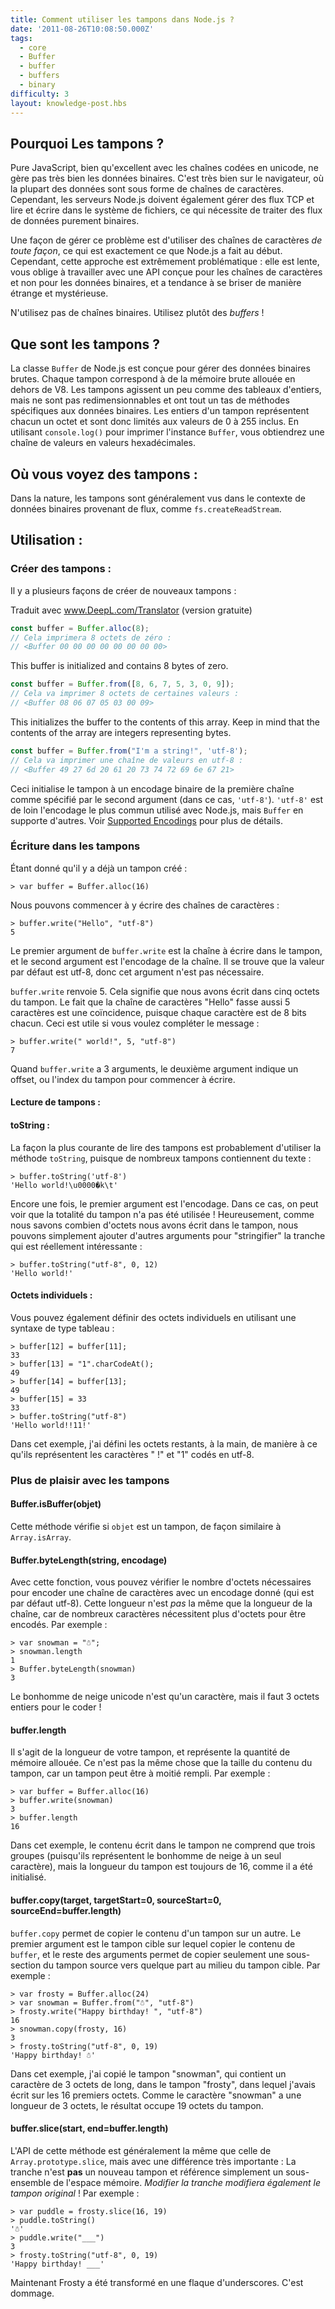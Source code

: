 ```yaml
---
title: Comment utiliser les tampons dans Node.js ?
date: '2011-08-26T10:08:50.000Z'
tags:
  - core
  - Buffer
  - buffer
  - buffers
  - binary
difficulty: 3
layout: knowledge-post.hbs
---
```


## Pourquoi Les tampons ?

Pure JavaScript, bien qu'excellent avec les chaînes codées en unicode, ne gère pas très bien les données binaires. C'est très bien sur le navigateur, où la plupart des données sont sous forme de chaînes de caractères. Cependant, les serveurs Node.js doivent également gérer des flux TCP et lire et écrire dans le système de fichiers, ce qui nécessite de traiter des flux de données purement binaires.

Une façon de gérer ce problème est d'utiliser des chaînes de caractères *de toute façon*, ce qui est exactement ce que Node.js a fait au début. Cependant, cette approche est extrêmement problématique : elle est lente, vous oblige à travailler avec une API conçue pour les chaînes de caractères et non pour les données binaires, et a tendance à se briser de manière étrange et mystérieuse.

N'utilisez pas de chaînes binaires. Utilisez plutôt des *buffers* !

## Que sont les tampons ?

La classe `Buffer` de Node.js est conçue pour gérer des données binaires brutes. Chaque tampon correspond à de la mémoire brute allouée en dehors de V8. Les tampons agissent un peu comme des tableaux d'entiers, mais ne sont pas redimensionnables et ont tout un tas de méthodes spécifiques aux données binaires. Les entiers d'un tampon représentent chacun un octet et sont donc limités aux valeurs de 0 à 255 inclus. En utilisant `console.log()` pour imprimer l'instance `Buffer`, vous obtiendrez une chaîne de valeurs en valeurs hexadécimales.

## Où vous voyez des tampons :

Dans la nature, les tampons sont généralement vus dans le contexte de données binaires provenant de flux, comme `fs.createReadStream`.

## Utilisation :

### Créer des tampons :

Il y a plusieurs façons de créer de nouveaux tampons :

Traduit avec www.DeepL.com/Translator (version gratuite)

```js
const buffer = Buffer.alloc(8);
// Cela imprimera 8 octets de zéro :
// <Buffer 00 00 00 00 00 00 00 00>
```

This buffer is initialized and contains 8 bytes of zero.

```js
const buffer = Buffer.from([8, 6, 7, 5, 3, 0, 9]);
// Cela va imprimer 8 octets de certaines valeurs :
// <Buffer 08 06 07 05 03 00 09>
```

This initializes the buffer to the contents of this array. Keep in mind that the contents of the array are integers representing bytes.

```js
const buffer = Buffer.from("I'm a string!", 'utf-8');
// Cela va imprimer une chaîne de valeurs en utf-8 :
// <Buffer 49 27 6d 20 61 20 73 74 72 69 6e 67 21>
```

Ceci initialise le tampon à un encodage binaire de la première chaîne comme spécifié par le second argument (dans ce cas, `'utf-8'`). `'utf-8'` est de loin l'encodage le plus commun utilisé avec Node.js, mais `Buffer` en supporte d'autres. Voir [Supported Encodings](https://nodejs.org/dist/latest/docs/api/buffer.html#buffer_buffers_and_character_encodings) pour plus de détails.

### Écriture dans les tampons

Étant donné qu'il y a déjà un tampon créé :

```
> var buffer = Buffer.alloc(16)
```

Nous pouvons commencer à y écrire des chaînes de caractères :

```
> buffer.write("Hello", "utf-8")
5
```

Le premier argument de `buffer.write` est la chaîne à écrire dans le tampon, et le second argument est l'encodage de la chaîne. Il se trouve que la valeur par défaut est utf-8, donc cet argument n'est pas nécessaire.

`buffer.write` renvoie 5. Cela signifie que nous avons écrit dans cinq octets du tampon. Le fait que la chaîne de caractères "Hello" fasse aussi 5 caractères est une coïncidence, puisque chaque caractère est de 8 bits chacun. Ceci est utile si vous voulez compléter le message :

```
> buffer.write(" world!", 5, "utf-8")
7
```

Quand `buffer.write` a 3 arguments, le deuxième argument indique un offset, ou l'index du tampon pour commencer à écrire.

#### Lecture de tampons :

#### toString :

La façon la plus courante de lire des tampons est probablement d'utiliser la méthode `toString`, puisque de nombreux tampons contiennent du texte :

```
> buffer.toString('utf-8')
'Hello world!\u0000�k\t'
```

Encore une fois, le premier argument est l'encodage. Dans ce cas, on peut voir que la totalité du tampon n'a pas été utilisée ! Heureusement, comme nous savons combien d'octets nous avons écrit dans le tampon, nous pouvons simplement ajouter d'autres arguments pour "stringifier" la tranche qui est réellement intéressante :

```
> buffer.toString("utf-8", 0, 12)
'Hello world!'
```

#### Octets individuels :

Vous pouvez également définir des octets individuels en utilisant une syntaxe de type tableau :

```
> buffer[12] = buffer[11];
33
> buffer[13] = "1".charCodeAt();
49
> buffer[14] = buffer[13];
49
> buffer[15] = 33
33
> buffer.toString("utf-8")
'Hello world!!11!'
```

Dans cet exemple, j'ai défini les octets restants, à la main, de manière à ce qu'ils représentent les caractères " !" et "1" codés en utf-8.

### Plus de plaisir avec les tampons

#### Buffer.isBuffer(objet)

Cette méthode vérifie si `objet` est un tampon, de façon similaire à `Array.isArray`.

#### Buffer.byteLength(string, encodage)

Avec cette fonction, vous pouvez vérifier le nombre d'octets nécessaires pour encoder une chaîne de caractères avec un encodage donné (qui est par défaut utf-8). Cette longueur n'est *pas* la même que la longueur de la chaîne, car de nombreux caractères nécessitent plus d'octets pour être encodés. Par exemple :

```
> var snowman = "☃";
> snowman.length
1
> Buffer.byteLength(snowman)
3
```

Le bonhomme de neige unicode n'est qu'un caractère, mais il faut 3 octets entiers pour le coder !

#### buffer.length

Il s'agit de la longueur de votre tampon, et représente la quantité de mémoire allouée. Ce n'est pas la même chose que la taille du contenu du tampon, car un tampon peut être à moitié rempli. Par exemple :

```
> var buffer = Buffer.alloc(16)
> buffer.write(snowman)
3
> buffer.length
16
```

Dans cet exemple, le contenu écrit dans le tampon ne comprend que trois groupes (puisqu'ils représentent le bonhomme de neige à un seul caractère), mais la longueur du tampon est toujours de 16, comme il a été initialisé.

#### buffer.copy(target, targetStart=0, sourceStart=0, sourceEnd=buffer.length)

`buffer.copy` permet de copier le contenu d'un tampon sur un autre. Le premier argument est le tampon cible sur lequel copier le contenu de `buffer`, et le reste des arguments permet de copier seulement une sous-section du tampon source vers quelque part au milieu du tampon cible. Par exemple :

```
> var frosty = Buffer.alloc(24)
> var snowman = Buffer.from("☃", "utf-8")
> frosty.write("Happy birthday! ", "utf-8")
16
> snowman.copy(frosty, 16)
3
> frosty.toString("utf-8", 0, 19)
'Happy birthday! ☃'
```

Dans cet exemple, j'ai copié le tampon "snowman", qui contient un caractère de 3 octets de long, dans le tampon "frosty", dans lequel j'avais écrit sur les 16 premiers octets. Comme le caractère "snowman" a une longueur de 3 octets, le résultat occupe 19 octets du tampon.

#### buffer.slice(start, end=buffer.length)

L'API de cette méthode est généralement la même que celle de `Array.prototype.slice`, mais avec une différence très importante : La tranche n'est **pas** un nouveau tampon et référence simplement un sous-ensemble de l'espace mémoire. *Modifier la tranche modifiera également le tampon original* ! Par exemple :

```
> var puddle = frosty.slice(16, 19)
> puddle.toString()
'☃'
> puddle.write("___")
3
> frosty.toString("utf-8", 0, 19)
'Happy birthday! ___'
```
Maintenant Frosty a été transformé en une flaque d'underscores. C'est dommage.
